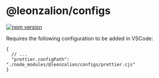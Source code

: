 # @leonzalion/configs

[![npm version](https://img.shields.io/npm/v/@leonzalion/configs)](https://npmjs.com/package/@leonzalion/configs)

Requires the following configuration to be added in VSCode:

```jsonc
{
  // ...
  "prettier.configPath": "./node_modules/@leonzalion/configs/prettier.cjs"
}
```
